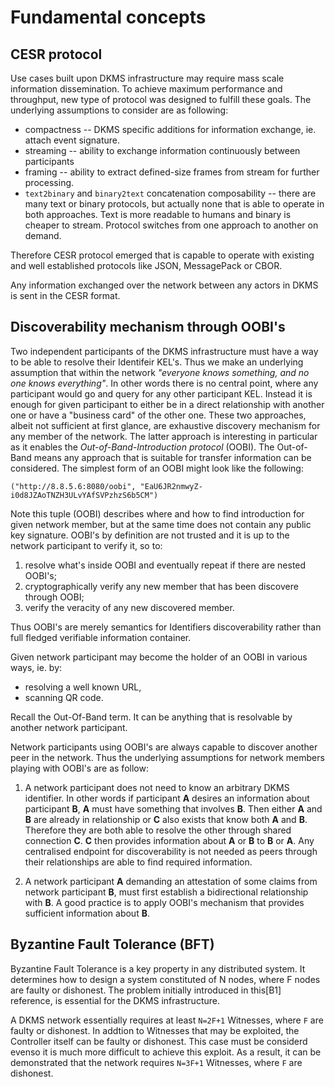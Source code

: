 # Fundamental concepts

## CESR protocol

Use cases built upon DKMS infrastructure may require mass scale information dissemination. To achieve maximum performance and throughput, new type of protocol was designed to fulfill these goals. The underlying assumptions to consider are as following:
- compactness -- DKMS specific additions for information exchange, ie. attach event signature.
- streaming -- ability to exchange information continuously between participants
- framing -- ability to extract defined-size frames from stream for further processing.
- `text2binary` and `binary2text` concatenation composability -- there are many text or binary protocols, but actually none that is able to operate in both approaches. Text is more readable to humans and binary is cheaper to stream. Protocol switches from one approach to another on demand.

Therefore CESR protocol emerged that is capable to operate with existing and well established protocols like JSON, MessagePack or CBOR.

Any information exchanged over the network between any actors in DKMS is sent in the CESR format.

## Discoverability mechanism through OOBI's

Two independent participants of the DKMS infrastructure must have a way to be able to resolve their Identifeir KEL's. Thus we make an underlying assumption that within the network *"everyone knows something, and no one knows everything"*. In other words there is no central point, where any participant would go and query for any other participant KEL. Instead it is enough for given participant to either be in a direct relationship with another one or have a "business card" of the other one. These two approaches, albeit not sufficient at first glance, are exhaustive discovery mechanism for any member of the network. The latter approach is interesting in particular as it enables the *Out-of-Band-Introduction protocol* (OOBI). The Out-of-Band means any approach that is suitable for transfer information can be considered. The simplest form of an OOBI might look like the following:
```
("http://8.8.5.6:8080/oobi", "EaU6JR2nmwyZ-i0d8JZAoTNZH3ULvYAfSVPzhzS6b5CM")
```

Note this tuple (OOBI) describes where and how to find introduction for given network member, but at the same time does not contain any public key signature. OOBI's by definition are not trusted and it is up to the network participant to verify it, so to:
1. resolve what's inside OOBI and eventually repeat if there are nested OOBI's;
2. cryptographically verify any new member that has been discovere through OOBI;
3. verify the veracity of any new discovered member.

Thus OOBI's are merely semantics for Identifiers discoverability rather than full fledged verifiable information container.

Given network participant may become the holder of an OOBI in various ways, ie. by:
- resolving a well known URL,
- scanning QR code.

Recall the Out-Of-Band term. It can be anything that is resolvable by another network participant.

Network participants using OOBI's are always capable to discover another peer in the network. Thus the underlying assumptions for network members playing with OOBI's are as follow:

1. A network participant does not need to know an arbitrary DKMS identifier. In other words if participant **A** desires an information about participant **B**, **A** must have something that involves **B**. Then either **A** and **B** are already in relationship or **C** also exists that know both **A** and **B**. Therefore they are both able to resolve the other through shared connection **C**. **C** then provides information about **A** or **B** to **B** or **A**. Any centralised endpoint for discoverability is not needed as peers through their relationships are able to find required information.

2. A network participant **A** demanding an attestation of some claims from network participant **B**, must first establish a bidirectional relationship with **B**. A good practice is to apply OOBI's mechanism that provides sufficient information about **B**.

## Byzantine Fault Tolerance (BFT)
Byzantine Fault Tolerance is a key property in any distributed system. It determines how to design a system constituted of N nodes, where F nodes are faulty or dishonest. The problem initially introduced in this[B1] reference, is essential for the DKMS infrastructure.

A DKMS network essentially requires at least `N=2F+1` Witnesses, where `F` are faulty or dishonest. In addtion to Witnesses that may be exploited, the Controller itself can be faulty or dishonest. This case must be considerd evenso it is much more difficult to achieve this exploit. As a result, it can be demonstrated that the network requires `N=3F+1` Witnesses, where `F` are dishonest.
